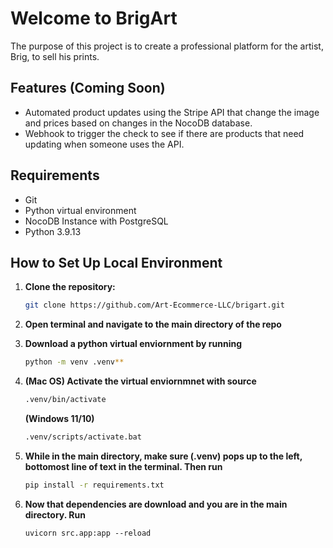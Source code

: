 # Welcome to BrigArt

The purpose of this project is to create a professional platform for the artist, Brig, to sell his prints.

## Features (Coming Soon)
- Automated product updates using the Stripe API that change the image and prices based on changes in the NocoDB database.
- Webhook to trigger the check to see if there are products that need updating when someone uses the API.

## Requirements
- Git
- Python virtual environment
- NocoDB Instance with PostgreSQL
- Python 3.9.13

## How to Set Up Local Environment

1. **Clone the repository:**

   ```bash
   git clone https://github.com/Art-Ecommerce-LLC/brigart.git
   ```

2. **Open terminal and navigate to the main directory of the repo**

3. **Download a python virtual enviornment by running**

   ```bash
   python -m venv .venv**
   ```

4. **(Mac OS) Activate the virtual enviornmnet with source**
   ```bash
   .venv/bin/activate
   ```
   **(Windows 11/10)**
   ```bash
   .venv/scripts/activate.bat 
   ```
5. **While in the main directory, make sure (.venv) pops up to the left, bottomost line of text in the terminal. Then run**

   ```bash
   pip install -r requirements.txt
   ```

6. **Now that dependencies are download and you are in the main directory. Run**
   ```
   uvicorn src.app:app --reload
   ```



